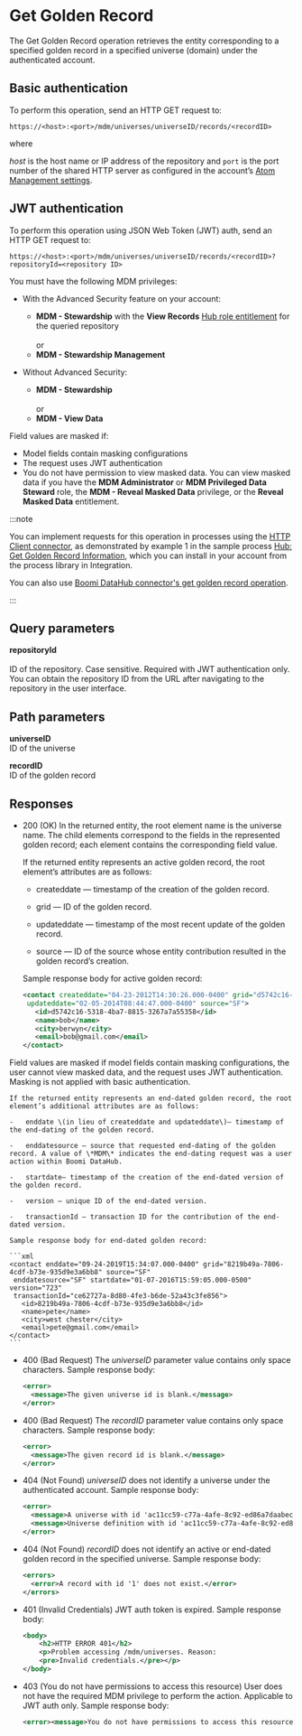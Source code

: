 # Get Golden Record 

<head>
  <meta name="guidename" content="DataHub"/>
  <meta name="context" content="GUID-640b6051-a785-4c39-91b7-b9d143c40bed"/>
</head>


The Get Golden Record operation retrieves the entity corresponding to a specified golden record in a specified universe \(domain\) under the authenticated account.

## Basic authentication
To perform this operation, send an HTTP GET request to:

`https://<host>:<port>/mdm/universes/universeID/records/<recordID>`

where

*host* is the host name or IP address of the repository and `port` is the port number of the shared HTTP server as configured in the account’s [Atom Management settings](/docs/Atomsphere/Integration/Integration%20management/c-atm-Atom_Management_b38a3a90-d7f6-4df0-8c00-e75a178dfdfa.md).

## JWT authentication
To perform this operation using JSON Web Token (JWT) auth, send an HTTP GET request to:

`https://<host>:<port>/mdm/universes/universeID/records/<recordID>?repositoryId=<repository ID>`

You must have the following MDM privileges:

- With the Advanced Security feature on your account:
  - **MDM - Stewardship** with the **View Records** [Hub role entitlement](/docs/Atomsphere/Master%20Data%20Hub/Getting%20started/t-hub-Creating_Hub_Role_Entitlements_06d21275-b0c6-4854-abef-5782326aa85b.md) for the queried repository <br></br>or
  - **MDM - Stewardship Management**

- Without Advanced Security: 
   - **MDM - Stewardship** <br></br>or
   - **MDM - View Data**

Field values are masked if:
- Model fields contain masking configurations
- The request uses JWT authentication
- You do not have permission to view masked data. You can view masked data if you have the **MDM Administrator** or **MDM Privileged Data Steward** role, the **MDM - Reveal Masked Data** privilege, or the **Reveal Masked Data** entitlement.

:::note

You can implement requests for this operation in processes using the [HTTP Client connector](/docs/Atomsphere/Integration/Connectors/r-atm-HTTP_Client_connector_d64af80e-febe-4cd2-89ad-e3d0fc53c502.md), as demonstrated by example 1 in the sample process [Hub: Get Golden Record Information](https://platform.boomi.com/#build;processLibrary=7a24b7d3-a197-410c-aa98-1a2519896ffa), which you can install in your account from the process library in Integration.

You can also use [Boomi DataHub connector's get golden record operation](/docs/Atomsphere/Integration/Connectors/int-BDH_Get_Golden_Record.md).

:::

## Query parameters

**repositoryId** <br></br>
ID of the repository. Case sensitive. Required with JWT authentication only. You can obtain the repository ID from the URL after navigating to the repository in the user interface.

## Path parameters 

**universeID**  
ID of the universe

**recordID**  
ID of the golden record


## Responses 

-   200 \(OK\) In the returned entity, the root element name is the universe name. The child elements correspond to the fields in the represented golden record; each element contains the corresponding field value.

    If the returned entity represents an active golden record, the root element’s attributes are as follows:

    -   createddate — timestamp of the creation of the golden record.

    -   grid — ID of the golden record.

    -   updateddate — timestamp of the most recent update of the golden record.

    -   source — ID of the source whose entity contribution resulted in the golden record’s creation.

    Sample response body for active golden record:

    ```xml
    <contact createddate="04-23-2012T14:30:26.000-0400" grid="d5742c16-5318-4ba7-8815-3267a7a55358" 
     updateddate="02-05-2014T08:44:47.000-0400" source="SF">
       <id>d5742c16-5318-4ba7-8815-3267a7a55358</id>
       <name>bob</name>
       <city>berwyn</city>
       <email>bob@gmail.com</email>
    </contact>
    ```
  Field values are masked if model fields contain masking configurations, the user cannot view masked data, and the request uses JWT authentication. Masking is not applied with basic authentication.

    If the returned entity represents an end-dated golden record, the root element’s additional attributes are as follows:

    -   enddate \(in lieu of createddate and updateddate\)— timestamp of the end-dating of the golden record.

    -   enddatesource — source that requested end-dating of the golden record. A value of \*MDM\* indicates the end-dating request was a user action within Boomi DataHub. 

    -   startdate— timestamp of the creation of the end-dated version of the golden record.

    -   version — unique ID of the end-dated version.

    -   transactionId — transaction ID for the contribution of the end-dated version.

    Sample response body for end-dated golden record:

    ```xml
    <contact enddate="09-24-2019T15:34:07.000-0400" grid="8219b49a-7806-4cdf-b73e-935d9e3a6bb8" source="SF" 
     enddatesource="SF" startdate="01-07-2016T15:59:05.000-0500" version="723" 
     transactionId="ce62727a-8d80-4fe3-b6de-52a43c3fe856">
       <id>8219b49a-7806-4cdf-b73e-935d9e3a6bb8</id>
       <name>pete</name>
       <city>west chester</city>
       <email>pete@gmail.com</email>
    </contact>
    ```

- 400 (Bad Request) The *universeID* parameter value contains only space characters. Sample response body:

  ```xml
  <error>
    <message>The given universe id is blank.</message>
  </error> 
  ```

- 400 (Bad Request) The *recordID* parameter value contains only space characters. Sample response body:

  ```xml
  <error>
    <message>The given record id is blank.</message>
  </error> 
  ```

- 404 (Not Found) *universeID* does not identify a universe under the authenticated account. Sample response body:
  ```xml
  <error>
    <message>A universe with id 'ac11cc59-c77a-4afe-8c92-ed86a7daabec' does not exist.</message>
    <message>Universe definition with id 'ac11cc59-c77a-4afe-8c92-ed86a7daabec' could not be loaded from plugin component directory 'plugins/mdm/bundles/ac11cc59-c77a-4afe-8c92-ed86a7daabec'.</message>
  </error> 
  ```

- 404 (Not Found) *recordID* does not identify an active or end-dated golden record in the specified universe. Sample response body:

  ```xml
  <errors>
    <error>A record with id '1' does not exist.</error>
  </errors> 
  ```
- 401 (Invalid Credentials) JWT auth token is expired. Sample response body:
  ```xml
  <body>
	  <h2>HTTP ERROR 401</h2>
	  <p>Problem accessing /mdm/universes. Reason:
	  <pre>Invalid credentials.</pre></p>
  </body>
  ```
- 403 (You do not have permissions to access this resource) User does not have the required MDM privilege to perform the action. Applicable to JWT auth only. Sample response body:

   ```xml
   <error><message>You do not have permissions to access this resource.</message></error>
   ```
  